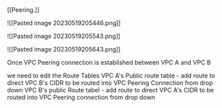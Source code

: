 [[Peering.]] 

![[Pasted image 20230519205446.png]]

![[Pasted image 20230519205543.png]]

![[Pasted image 20230519205643.png]]

Once VPC Peering connection is established between VPC A and VPC B

we need to edit the Route Tables 
		VPC A's Public route table - add route to direct VPC B's CIDR to be routed into VPC Peering Connection from drop down
		VPC B's public Route tabel - add route to direct VPC A's CIDR to be routed into VPC Peering connection from drop down 
		